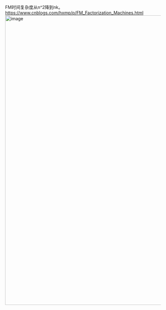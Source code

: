 FM时间复杂度从n^2降到nk。https://www.cnblogs.com/hxmp/p/FM_Factorization_Machines.html
<img width="940" alt="image" src="https://github.com/user-attachments/assets/0aeba08c-e197-4600-be57-e8c9509571b6" />
